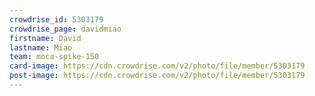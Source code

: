 ```yaml
---
crowdrise_id: 5303179
crowdrise_page: davidmiao
firstname: David
lastname: Miao
team: moca-spike-150
card-image: https://cdn.crowdrise.com/v2/photo/file/member/5303179
post-image: https://cdn.crowdrise.com/v2/photo/file/member/5303179
---
```

